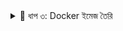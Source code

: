 <details>
<summary>🚧 ধাপ ৩: Docker ইমেজ তৈরি</summary>

```bash
docker build . -t class02-nginx
<br/>
📸 স্ক্রিনশট:

</details> ```
